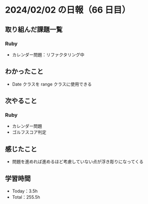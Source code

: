 # 2024/02/02 の日報（66 日目）

## 取り組んだ課題一覧

### Ruby

- カレンダー問題：リファクタリング中

## わかったこと

- Date クラスを range クラスに使用できる

## 次やること

### Ruby

- カレンダー問題
- ゴルフスコア判定

## 感じたこと

- 問題を進めれば進めるほど考慮していない点が浮き彫りになってくる

## 学習時間

- Today：3.5h
- Total：255.5h
